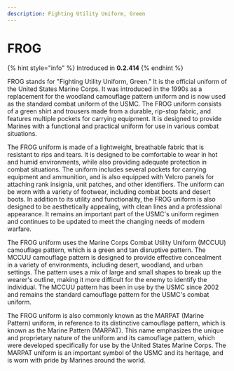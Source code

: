 ```yaml
---
description: Fighting Utility Uniform, Green
---
```


# FROG

{% hint style="info" %}
Introduced in **0.2.414**
{% endhint %}

FROG stands for "Fighting Utility Uniform, Green." It is the official uniform of the United States Marine Corps. It was introduced in the 1990s as a replacement for the woodland camouflage pattern uniform and is now used as the standard combat uniform of the USMC. The FROG uniform consists of a green shirt and trousers made from a durable, rip-stop fabric, and features multiple pockets for carrying equipment. It is designed to provide Marines with a functional and practical uniform for use in various combat situations.

The FROG uniform is made of a lightweight, breathable fabric that is resistant to rips and tears. It is designed to be comfortable to wear in hot and humid environments, while also providing adequate protection in combat situations. The uniform includes several pockets for carrying equipment and ammunition, and is also equipped with Velcro panels for attaching rank insignia, unit patches, and other identifiers. The uniform can be worn with a variety of footwear, including combat boots and desert boots. In addition to its utility and functionality, the FROG uniform is also designed to be aesthetically appealing, with clean lines and a professional appearance. It remains an important part of the USMC's uniform regimen and continues to be updated to meet the changing needs of modern warfare.

The FROG uniform uses the Marine Corps Combat Utility Uniform (MCCUU) camouflage pattern, which is a green and tan disruptive pattern. The MCCUU camouflage pattern is designed to provide effective concealment in a variety of environments, including desert, woodland, and urban settings. The pattern uses a mix of large and small shapes to break up the wearer's outline, making it more difficult for the enemy to identify the individual. The MCCUU pattern has been in use by the USMC since 2002 and remains the standard camouflage pattern for the USMC's combat uniform.

The FROG uniform is also commonly known as the MARPAT (Marine Pattern) uniform, in reference to its distinctive camouflage pattern, which is known as the Marine Pattern (MARPAT). This name emphasizes the unique and proprietary nature of the uniform and its camouflage pattern, which were developed specifically for use by the United States Marine Corps. The MARPAT uniform is an important symbol of the USMC and its heritage, and is worn with pride by Marines around the world.
